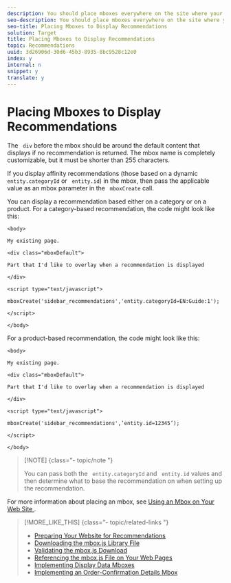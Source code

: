 ```yaml
---
description: You should place mboxes everywhere on the site where your recommendations display. This might include the home page, category pages, product or article pages, shopping cart, order confirmation pages, and so on.
seo-description: You should place mboxes everywhere on the site where your recommendations display. This might include the home page, category pages, product or article pages, shopping cart, order confirmation pages, and so on.
seo-title: Placing Mboxes to Display Recommendations
solution: Target
title: Placing Mboxes to Display Recommendations
topic: Recommendations
uuid: 3d26906d-30d6-45b3-8935-8bc9528c12e0
index: y
internal: n
snippet: y
translate: y
---
```


# Placing Mboxes to Display Recommendations

The ` div` before the mbox should be around the default content that displays if no recommendation is returned. The mbox name is completely customizable, but it must be shorter than 255 characters. 

If you display affinity recommendations (those based on a dynamic ` entity.categoryId` or ` entity.id`) in the mbox, then pass the applicable value as an mbox parameter in the ` mboxCreate` call. 

You can display a recommendation based either on a category or on a product. For a category-based recommendation, the code might look like this: 


```
<body> 
 
My existing page. 
 
<div class="mboxDefault"> 
 
Part that I'd like to overlay when a recommendation is displayed 
 
</div> 
 
<script type="text/javascript"> 
 
mboxCreate('sidebar_recommendations','entity.categoryId=EN:Guide:1'); 
 
</script> 
 
</body>
```


For a product-based recommendation, the code might look like this: 


```
<body> 
 
My existing page. 
 
<div class="mboxDefault"> 
 
Part that I'd like to overlay when a recommendation is displayed 
 
</div> 
 
<script type="text/javascript"> 
 
mboxCreate('sidebar_recommendations',’entity.id=12345’); 
 
</script> 
 
</body>
```



>[!NOTE] {class="- topic/note "}
>
>You can pass both the ` entity.categoryId` and ` entity.id` values and then determine what to base the recommendation on when setting up the recommendation. 



For more information about placing an mbox, see [ Using an Mbox on Your Web Site ](../../c_rec_mng_recs/c_Managing_Mboxes/t_Using_an_Mbox_on_Your_Web_Site.md#task_0A087749BA75438D988726255BF097BB). 
>[!MORE_LIKE_THIS] {class="- topic/related-links "}
>
>* [ Preparing Your Website for Recommendations ](t_preparingsite_recs.md#task_30B8C075A14B426F9042119553F750B8)
>* [ Downloading the mbox.js Library File ](t_mboxjs_dl_recs.md#task_6B577DD43FD346F7BC01962DAA822816)
>* [ Validating the mbox.js Download ](t_Validating_the_mboxjs_Download.md#task_FA78EB3B991C43F9ADE507A16522B770)
>* [ Referencing the mbox.js File on Your Web Pages ](t_mboxjs_referencing_recs.md#task_69315D69881442209EB5CC8A5644CF37)
>* [ Implementing Display Data Mboxes ](t_data_mboxes_implementings_recs.md#task_83C1EA8433C249E1AC4BBEF591AC4FC3)
>* [ Implementing an Order-Confirmation Details Mbox ](t_mbox_orderconfirm_implementing_recs.md#task_AC372C1B9DFC4F5FB9DB4BDC759343EA)
